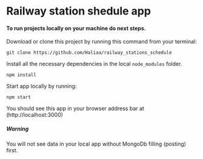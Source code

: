 # Railway station shedule app

#### To run projects locally on your machine do next steps.

Download or clone this project by running this command from your terminal:
```
git clone https://github.com/Haliaa/railway_stations_schedule 
```

Install all the necessary dependencies in the local `node_modules` folder.
```
npm install
```

Start app locally by running:
```
npm start
```

You should see this app in your browser address bar at (http://localhost:3000)

##### Warning
You will not see data in your local app without MongoDb filling (posting) first.


